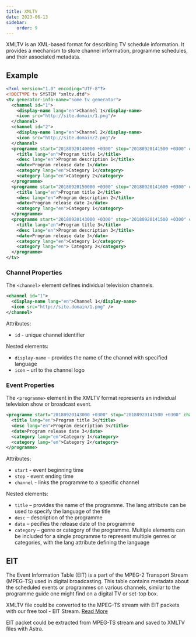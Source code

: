 ```yaml
---
title: XMLTV
date: 2023-06-13
sidebar:
    order: 9
---
```


XMLTV is an XML-based format for describing TV schedule information. It provides a mechanism to store channel information, programme schedules, and their associated metadata. 

## Example

```xml
<?xml version="1.0" encoding="UTF-8"?>
<!DOCTYPE tv SYSTEM "xmltv.dtd">
<tv generator-info-name="Some tv generator">
  <channel id="1">
    <display-name lang="en">Channel 1</display-name>
    <icon src="http://site.domain/1.png"/>
  </channel>
  <channel id="2">
    <display-name lang="en">Channel 2</display-name>
    <icon src="http://site.domain/2.png"/>
  </channel>
  <programme start="20180920140000 +0300" stop="20180920141500 +0300" channel="1">
    <title lang="en">Program title 1</title>
    <desc lang="en">Program description 1</title>
    <date>Program release date 1</date>
    <category lang="en">Category 1</category>
    <category lang="en">Category 2</category>
  </programme>
  <programme start="20180920150000 +0300" stop="20180920141600 +0300" channel="1">
    <title lang="en">Program title 2</title>
    <desc lang="en">Program description 2</title>
    <date>Program release date 2</date>
    <category lang="en">Category 1</category>
  </programme>
  <programme start="20180920143000 +0300" stop="20180920141500 +0300" channel="2">
    <title lang="en">Program title 3</title>
    <desc lang="en">Program description 3</title>
    <date>Program release date 3</date>
    <category lang="en">Category 1</category>
    <category lang="en"> Category 2</category>
  </programme>
</tv>
```

### Channel Properties

The `<channel>` element defines individual television channels.

```xml
<channel id="1">
  <display-name lang="en">Channel 1</display-name>
  <icon src="http://site.domain/1.png" />
</channel>
```

Attributes:

- `id` - unique channel identifier

Nested elements:

- `display-name` – provides the name of the channel with specified language
- `icon` – url to the channel logo

### Event Properties

The `<programme>` element in the XMLTV format represents an individual television show or broadcast event.

```xml
<programme start="20180920143000 +0300" stop="20180920141500 +0300" channel="2">
  <title lang="en">Program title 3</title>
  <desc lang="en">Program description 3</title>
  <date>Program release date 3</date>
  <category lang="en">Category 1</category>
  <category lang="en">Category 2</category>
</programme>
```

Attributes:

- `start` - event beginning time
- `stop` - event ending time
- `channel` - links the programme to a specific channel

Nested elements:

- `title` – provides the name of the programme. The lang attribute can be used to specify the language of the title
- `desc` – description of the programme
- `date` – pecifies the release date of the programme
- `category` – genre or category of the programme. Multiple <category> elements can be included for a single programme to represent multiple genres or categories, with the lang attribute defining the language

## EIT

The Event Information Table (EIT) is a part of the MPEG-2 Transport Stream (MPEG-TS) used in digital broadcasting. This table contains metadata about the scheduled events or programmes on various channels, similar to the programme guide one might find on a digital TV or set-top box.

XMLTV file could be converted to the MPEG-TS stream with EIT packets with our free tool - EIT Stream. [Read More](/en/misc/tools-and-utilities/eit-stream)

EIT packet could be extracted from MPEG-TS stream and saved to XMLTV files with Astra.
